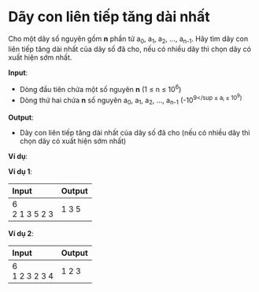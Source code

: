 # Dãy con liên tiếp tăng dài nhất

Cho một dãy số nguyên gồm **n** phần tử a<sub>0</sub>, a<sub>1</sub>, a<sub>2</sub>, ..., a<sub>n-1</sub>. Hãy tìm dãy con liên tiếp tăng dài nhất của dãy số đã cho, nếu có nhiều dãy thì chọn dãy có xuất hiện sớm nhất.

**Input**:

- Dòng đầu tiên chứa một số nguyên **n** (1 ≤ n ≤ 10<sup>6</sup>)
- Dòng thứ hai chứa **n** số nguyên a<sub>0</sub>, a<sub>1</sub>, a<sub>2</sub>, ..., a<sub>n-1</sub> (-10<sup>9</sup ≤ a<sub>i</sub> ≤ 10<sup>9</sup>)

**Output**:

- Dãy con liên tiếp tăng dài nhất của dãy số đã cho (nếu có nhiều dãy thì chọn dãy có xuất hiện sớm nhất)

**Ví dụ**:

**Ví dụ 1**:

| Input | Output |
|:--- |:--- |
| 6 <br> 2 1 3 5 2 3 | 1 3 5 |

**Ví dụ 2**:

| Input | Output |
|:--- |:--- |
| 6 <br> 1 2 3 2 3 4 | 1 2 3 |


